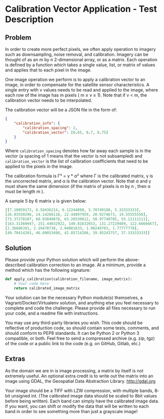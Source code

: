 # Calibration Vector Application - Test Description

## Problem

In order to create more perfect pixels, we often apply operation to imagery such as
downsampling, noise removal, and calibration. Imagery can be thought of as an m by n
2­-dimensional array, or as a matrix. Each operation is defined by a function which takes a single
value, list, or matrix of values and applies that to each pixel in the image.

One image operation we perform is to apply a calibration vector to an image, in order to
compensate for the satellite sensor characteristics. A single entry with v values needs to be read
and applied to the image, where each row of the image has m pixels ( m ≥ v ≥ 1). Note that if v <
m, the calibration vector needs to be interpolated.

The calibration vector will be a JSON file in the form of:

```json
{
    "calibration_info": {
        "calibration_spacing": 2,
        "calibration_vector": [0.65, 0.7, 0.75]
    }
}
```

Where ```calibration_spacing``` denotes how far away each sample is in the vector (a spacing
of 1 means that the vector is not sub­sampled) and ```calibration_vector``` is the list of
calibration coefficients that need to be applied to the pixels in the image.

The calibration formula is Γ² = γ * α² where Γ is the calibrated matrix, γ is the uncorrected
matrix, and α is the calibration vector. Note that α and γ must share the same dimension (if the
matrix of pixels is m by n , then α must be length m ).

A sample 5 by 6 matrix γ is given below:
```json
[[7.10059172, 6.58436214, 6.12244898, 5.70749108, 5.33333333],
[26.03550296, 24.14266118, 22.44897959, 20.9274673, 19.55555556],
[73.37278107, 68.03840878, 63.26530612, 58.97740785, 55.11111111],
[163.31360947, 151.44032922, 140.81632653, 131.27229489, 122.6666667],
[2.36686391, 2.19478738, 2.04081633, 1.90249703, 1.77777778],
[49.70414201, 46.09053498, 42.85714286, 39.95243757, 37.33333333]]
```

## Solution

Please provide your Python solution which will perform the above-described calibration
correction to an image. At a minimum, provide a method which has the following signature:
```python
def apply_calibration(calibration_filename, image_matrix):
    # Your code here
    return calibrated_image_matrix
```

Your solution can be the necessary Python module(s) themselves, a Vagrant/Docker/Virtualenv
solution, and anything else you feel necessary to complete and code the challenge. Please
provide all files necessary to run your code, and a readme file with instructions.

You may use any third-party libraries you wish. This code should be reflective of production
code, so should contain some tests, comments, and should conform to PEP8 standards. It can
be Python 2 or Python 3 compatible, or both. Feel free to send a compressed archive (e.g. zip,
tgz) of the code or a public link to the code (e.g. on GitHub, Gitlab, etc.)

## Extras
As the domain we are in is image processing, a matrix by itself is not extremely useful. An
optional extra credit is to write out the matrix into an image using GDAL, the Geospatial Data
Abstraction Library. http://gdal.org

Your image should be a TIFF with LZW compression, with multiple bands, 8­bit unsigned int.
(The calibrated image data should be scaled to 8­bit values before being written). Each band
can simply have the calibrated image data. If you want, you can shift or modify the data that will
be written to each band in order to see something more than just a grayscale image!

